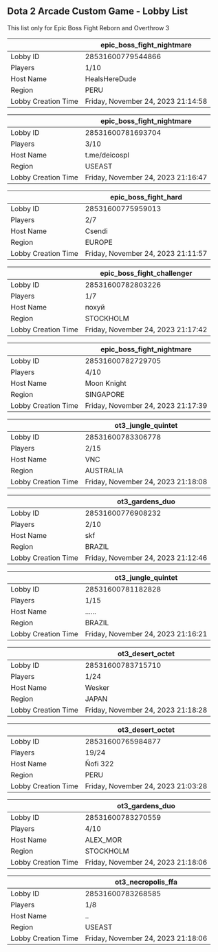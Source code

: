 ## Dota 2 Arcade Custom Game - Lobby List

This list only for Epic Boss Fight Reborn and Overthrow 3

|  | epic_boss_fight_nightmare |
| ------ | ------ |
| Lobby ID | 28531600779544866 |
| Players | 1/10 |
| Host Name | HealsHereDude |
| Region | PERU |
| Lobby Creation Time | Friday, November 24, 2023 21:14:58 |


|  | epic_boss_fight_nightmare |
| ------ | ------ |
| Lobby ID | 28531600781693704 |
| Players | 3/10 |
| Host Name | t.me/deicospl |
| Region | USEAST |
| Lobby Creation Time | Friday, November 24, 2023 21:16:47 |


|  | epic_boss_fight_hard |
| ------ | ------ |
| Lobby ID | 28531600775959013 |
| Players | 2/7 |
| Host Name | Csendi |
| Region | EUROPE |
| Lobby Creation Time | Friday, November 24, 2023 21:11:57 |


|  | epic_boss_fight_challenger |
| ------ | ------ |
| Lobby ID | 28531600782803226 |
| Players | 1/7 |
| Host Name | похуй |
| Region | STOCKHOLM |
| Lobby Creation Time | Friday, November 24, 2023 21:17:42 |


|  | epic_boss_fight_nightmare |
| ------ | ------ |
| Lobby ID | 28531600782729705 |
| Players | 4/10 |
| Host Name | Moon Knight |
| Region | SINGAPORE |
| Lobby Creation Time | Friday, November 24, 2023 21:17:39 |


|  | ot3_jungle_quintet |
| ------ | ------ |
| Lobby ID | 28531600783306778 |
| Players | 2/15 |
| Host Name | VNC |
| Region | AUSTRALIA |
| Lobby Creation Time | Friday, November 24, 2023 21:18:08 |


|  | ot3_gardens_duo |
| ------ | ------ |
| Lobby ID | 28531600776908232 |
| Players | 2/10 |
| Host Name | skf |
| Region | BRAZIL |
| Lobby Creation Time | Friday, November 24, 2023 21:12:46 |


|  | ot3_jungle_quintet |
| ------ | ------ |
| Lobby ID | 28531600781182828 |
| Players | 1/15 |
| Host Name | ...... |
| Region | BRAZIL |
| Lobby Creation Time | Friday, November 24, 2023 21:16:21 |


|  | ot3_desert_octet |
| ------ | ------ |
| Lobby ID | 28531600783715710 |
| Players | 1/24 |
| Host Name | Wesker |
| Region | JAPAN |
| Lobby Creation Time | Friday, November 24, 2023 21:18:28 |


|  | ot3_desert_octet |
| ------ | ------ |
| Lobby ID | 28531600765984877 |
| Players | 19/24 |
| Host Name | Ñofi 322 |
| Region | PERU |
| Lobby Creation Time | Friday, November 24, 2023 21:03:28 |


|  | ot3_gardens_duo |
| ------ | ------ |
| Lobby ID | 28531600783270559 |
| Players | 4/10 |
| Host Name | ALEX_MOR |
| Region | STOCKHOLM |
| Lobby Creation Time | Friday, November 24, 2023 21:18:06 |


|  | ot3_necropolis_ffa |
| ------ | ------ |
| Lobby ID | 28531600783268585 |
| Players | 1/8 |
| Host Name | .. |
| Region | USEAST |
| Lobby Creation Time | Friday, November 24, 2023 21:18:06 |



